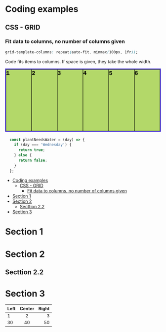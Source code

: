 # Coding examples


## CSS - GRID

### Fit data to columns, no number of columns given

```css
grid-template-columns: repeat(auto-fit, minmax(100px, 1fr));
```
Code fits items to columns. If space is given, they take the whole width.

![Image of Yaktocat](images/css-grid-autofit-1.png)

 

```javascript
  const plantNeedsWater = (day) => {
    if (day === 'Wednesday') {
      return true;
    } else {
      return false; 
    }
  };
```
- [Coding examples](#coding-examples)
  - [CSS - GRID](#css---grid)
    - [Fit data to columns, no number of columns given](#fit-data-to-columns-no-number-of-columns-given)
- [Section 1](#section-1)
- [Section 2](#section-2)
  - [Secttion 2.2](#secttion-22)
- [Section 3](#section-3)

# Section 1

# Section 2

## Secttion 2.2

# Section 3

| Left | Center | Right |
| :--- | :----: | ----: |
| 1    |   2    |     3 |
| 30   |   40   |    50 |
